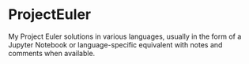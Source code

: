 # ProjectEuler

My Project Euler solutions in various languages, usually in the form of a Jupyter Notebook or language-specific equivalent with notes and comments when available.